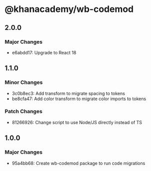 # @khanacademy/wb-codemod

## 2.0.0

### Major Changes

-   e6abdd17: Upgrade to React 18

## 1.1.0

### Minor Changes

-   3c0b8ec3: Add transform to migrate spacing to tokens
-   be8cfa47: Add color transform to migrate color imports to tokens

### Patch Changes

-   81266926: Change script to use Node/JS directly instead of TS

## 1.0.0

### Major Changes

-   95a4bb68: Create wb-codemod package to run code migrations
